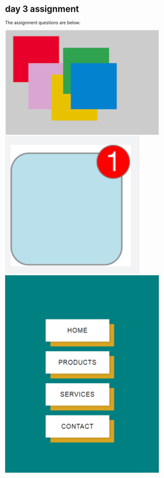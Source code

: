 # day 3 assignment

The assignment questions are below:

![assignment 1](<images/1%20(1).png> "assignment 1")
![assignment 2](<images/1%20(2).png> "assignment 2")
![assignment 3](<images/1%20(3).png> "assignment 3")
